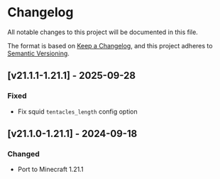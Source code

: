 # Changelog

All notable changes to this project will be documented in this file.

The format is based on [Keep a Changelog](https://keepachangelog.com/en/1.0.0/),
and this project adheres to [Semantic Versioning](https://semver.org/spec/v2.0.0.html).

## [v21.1.1-1.21.1] - 2025-09-28

### Fixed

- Fix squid `tentacles_length` config option

## [v21.1.0-1.21.1] - 2024-09-18

### Changed

- Port to Minecraft 1.21.1
